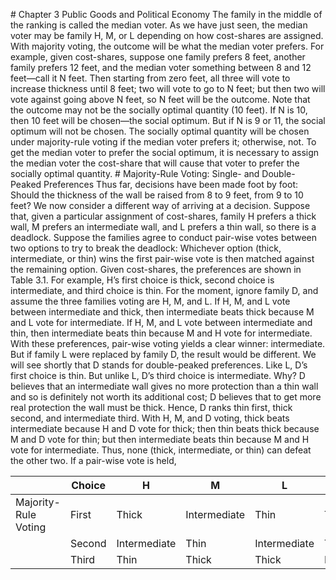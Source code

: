 \# Chapter 3 Public Goods and Political Economy The family in the middle of the ranking is called the median voter. As we have just seen, the median voter may be family H, M, or L depending on how cost-shares are assigned. With majority voting, the outcome will be what the median voter prefers. For example, given cost-shares, suppose one family prefers 8 feet, another family prefers 12 feet, and the median voter something between 8 and 12 feet—call it N feet. Then starting from zero feet, all three will vote to increase thickness until 8 feet; two will vote to go to N feet; but then two will vote against going above N feet, so N feet will be the outcome. Note that the outcome may not be the socially optimal quantity (10 feet). If N is 10, then 10 feet will be chosen—the social optimum. But if N is 9 or 11, the social optimum will not be chosen. The socially optimal quantity will be chosen under majority-rule voting if the median voter prefers it; otherwise, not. To get the median voter to prefer the social optimum, it is necessary to assign the median voter the cost-share that will cause that voter to prefer the socially optimal quantity. # Majority-Rule Voting: Single- and Double-Peaked Preferences Thus far, decisions have been made foot by foot: Should the thickness of the wall be raised from 8 to 9 feet, from 9 to 10 feet? We now consider a different way of arriving at a decision. Suppose that, given a particular assignment of cost-shares, family H prefers a thick wall, M prefers an intermediate wall, and L prefers a thin wall, so there is a deadlock. Suppose the families agree to conduct pair-wise votes between two options to try to break the deadlock: Whichever option (thick, intermediate, or thin) wins the first pair-wise vote is then matched against the remaining option. Given cost-shares, the preferences are shown in Table 3.1. For example, H’s first choice is thick, second choice is intermediate, and third choice is thin. For the moment, ignore family D, and assume the three families voting are H, M, and L. If H, M, and L vote between intermediate and thick, then intermediate beats thick because M and L vote for intermediate. If H, M, and L vote between intermediate and thin, then intermediate beats thin because M and H vote for intermediate. With these preferences, pair-wise voting yields a clear winner: intermediate. But if family L were replaced by family D, the result would be different. We will see shortly that D stands for double-peaked preferences. Like L, D’s first choice is thin. But unlike L, D’s third choice is intermediate. Why? D believes that an intermediate wall gives no more protection than a thin wall and so is definitely not worth its additional cost; D believes that to get more real protection the wall must be thick. Hence, D ranks thin first, thick second, and intermediate third. With H, M, and D voting, thick beats intermediate because H and D vote for thick; then thin beats thick because M and D vote for thin; but then intermediate beats thin because M and H vote for intermediate. Thus, none (thick, intermediate, or thin) can defeat the other two. If a pair-wise vote is held,

|                      | Choice | H            | M            | L            | D            |
| -------------------- | ------ | ------------ | ------------ | ------------ | ------------ |
| Majority-Rule Voting | First  | Thick        | Intermediate | Thin         | Thin         |
|                      | Second | Intermediate | Thin         | Intermediate | Thick        |
|                      | Third  | Thin         | Thick        | Thick        | Intermediate |
